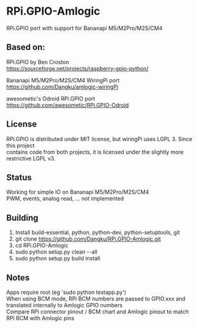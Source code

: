 
# RPi.GPIO-Amlogic  
  
RPi.GPIO port with support for Bananapi M5/M2Pro/M2S/CM4  
  

## Based on:  
  
RPi.GPIO by Ben Croston  
  https://sourceforge.net/projects/raspberry-gpio-python/  

Bananapi M5/M2Pro/M2S/CM4 WiringPi port  
  https://github.com/Dangku/amlogic-wiringPi  

awesometic's Odroid RPi.GPIO port  
  https://github.com/awesometic/RPi.GPIO-Odroid  
  
  
## License  
RPi.GPIO is distributed under MIT license, but wiringPi uses LGPL 3.  Since this project  
contains code from both projects, it is licensed under the slightly more restrictive LGPL v3.  
  
  
## Status  
Working for simple IO on Bananapi M5/M2Pro/M2S/CM4  
PWM, events, analog read, ... not implemented  
  
  
## Building  
1) Install build-essential, python, python-dev, python-setuptools, git  
2) git clone https://github.com/Dangku/RPi.GPIO-Amlogic.git  
3) cd RPi.GPIO-Amlogic  
4) sudo python setup.py clean --all  
5) sudo python setup.py build install  

## Notes  
Apps require root (eg 'sudo python testapp.py')  
When using BCM mode, RPi BCM numbers are passed to GPIO.xxx and translated internally to Amlogic GPIO numbers  
Compare RPi connector pinout / BCM chart and Amlogic pinout to match RPi BCM with Amlogic pins  
